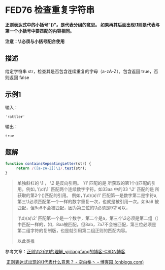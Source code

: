 # FED76 检查重复字符串

**正则表达式中的小括号"()"。是代表分组的意思。 如果再其后面出现\1则是代表与第一个小括号中要匹配的内容相同。**

**注意：\1必须与小括号配合使用**

## 描述

给定字符串 str，检查其是否包含连续重复的字母（a-zA-Z），包含返回 true，否则返回 false

## 示例1

输入：

```
'rattler'
```

输出：

```
true
```

## 题解

```js
function containsRepeatingLetter(str) {
     return /([a-zA-Z])\1/.test(str);
}
```

> 单独斜杠的 \1 ， \2 是反向引用。
> ‘\1’ 匹配的是 所获取的第1个()匹配的引用。例如，’(\d)\1’ 匹配两个连续数字字符。如33aa 中的33
> ‘\2’ 匹配的是 所获取的第2个()匹配的引用。
> 例如，’(\d)(a)\1’ 匹配第一是数字第二是字符a,第三\1必须匹配第一个一样的数字重复一次，也就是被引用一次。如9a9 被匹配，但9a8不会被匹配，因为第三位的\1必须是9才可以，
>
> ‘(\d)(a)\2’ 匹配第一个是一个数字，第二个是a，第三个\2必须是第二组（）中匹配一样的，如，8aa被匹配，但8ab，7a7不会被匹配，第三位必须是第二组字符的复制版，也是就引用第二组正则的匹配内容。
>
> 以此类推

参考文章：[正则\1\2和\\1的理解_yijiliangfang的博客-CSDN博客](https://blog.csdn.net/liangf05/article/details/79361191)

​		[正则表达式出现的\1代表什么意思？ - 空白格丶 - 博客园 (cnblogs.com)](https://www.cnblogs.com/blank-string/p/6001530.html)